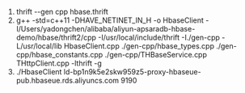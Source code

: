 1. thrift --gen cpp hbase.thrift
2. g++ -std=c++11 -DHAVE_NETINET_IN_H -o HbaseClient -I/Users/yadongchen/alibaba/aliyun-apsaradb-hbase-demo/hbase/thrift2/cpp -I/usr/local/include/thrift -I./gen-cpp -L/usr/local/lib HbaseClient.cpp ./gen-cpp/hbase_types.cpp ./gen-cpp/hbase_constants.cpp ./gen-cpp/THBaseService.cpp THttpClient.cpp -lthrift -g
3. ./HbaseClient ld-bp1n9k5e2skw959z5-proxy-hbaseue-pub.hbaseue.rds.aliyuncs.com 9190